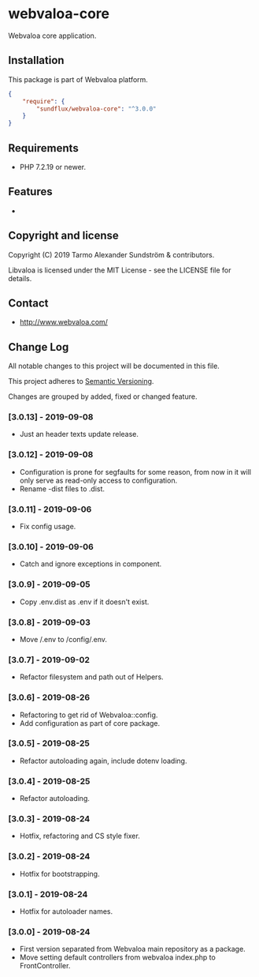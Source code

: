 webvaloa-core
========

Webvaloa core application.

## Installation

This package is part of Webvaloa platform.

```json
{
    "require": {
        "sundflux/webvaloa-core": "^3.0.0"
    }
}
```

## Requirements

- PHP 7.2.19 or newer.

## Features

- 

## Copyright and license

Copyright (C) 2019 Tarmo Alexander Sundström & contributors.

Libvaloa is licensed under the MIT License - see the LICENSE file for details.

## Contact

- http://www.webvaloa.com/

## Change Log
All notable changes to this project will be documented in this file.

This project adheres to [Semantic Versioning](http://semver.org/).

Changes are grouped by added, fixed or changed feature.

### [3.0.13] - 2019-09-08
- Just an header texts update release.

### [3.0.12] - 2019-09-08
- Configuration is prone for segfaults for some reason, from now in it will only serve as read-only access to configuration.
- Rename -dist files to .dist.

### [3.0.11] - 2019-09-06
- Fix config usage.

### [3.0.10] - 2019-09-06
- Catch and ignore exceptions in component.

### [3.0.9] - 2019-09-05
- Copy .env.dist as .env if it doesn't exist.

### [3.0.8] - 2019-09-03
- Move /.env to /config/.env.

### [3.0.7] - 2019-09-02
- Refactor filesystem and path out of Helpers.

### [3.0.6] - 2019-08-26
- Refactoring to get rid of Webvaloa::config.
- Add configuration as part of core package.

### [3.0.5] - 2019-08-25
- Refactor autoloading again, include dotenv loading.

### [3.0.4] - 2019-08-25
- Refactor autoloading.

### [3.0.3] - 2019-08-24
- Hotfix, refactoring and CS style fixer.

### [3.0.2] - 2019-08-24
- Hotfix for bootstrapping.

### [3.0.1] - 2019-08-24
- Hotfix for autoloader names.

### [3.0.0] - 2019-08-24
- First version separated from Webvaloa main repository as a package. 
- Move setting default controllers from webvaloa index.php to FrontController.
